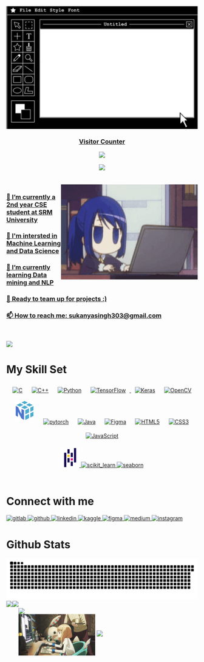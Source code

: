 <div align="center">  
<a href="https://sukanyaportfolio.web.app/" target="_blank">
<img align="center" src="https://github.com/Sukanyasingh3/Sukanyasingh3/blob/main/ezgif.com-crop%20(1).gif"  alt="Hello world"" />
  <h3 align="center">Visitor Counter </h3>
<p align="center"> 
  <img src="https://profile-counter.glitch.me/Sukanyasingh3/count.svg" />
</p>
<img src="https://user-images.githubusercontent.com/73097560/115834477-dbab4500-a447-11eb-908a-139a6edaec5c.gif">

<div/> 
<br/> <br/> 
<img align="right" src="https://github.com/Sukanyasingh3/Sukanyasingh3/blob/main/tenor.gif" width="360" height="250"/>
  

<div align="left">  

### 🔭 I’m currently a 2nd year CSE student at SRM University
  
### 🤖 I'm intersted in Machine Learning and Data Science  
  
### 🌱 I’m currently learning Data mining and NLP  
  
### 🤝 Ready to team up for projects :) 

### 📫 How to reach me:  sukanyasingh303@gmail.com
 <div/> 
<br/> <br/> 
<img src="https://user-images.githubusercontent.com/73097560/115834477-dbab4500-a447-11eb-908a-139a6edaec5c.gif">
                                


# My Skill Set  
<div align="center">  
<a href="https://www.cprogramming.com/" target="_blank"><img style="margin: 10px" src="https://profilinator.rishav.dev/skills-assets/c-original.svg" alt="C" height="50" /></a>  
<a href="https://www.cplusplus.com/" target="_blank"><img style="margin: 10px" src="https://profilinator.rishav.dev/skills-assets/cplusplus-original.svg" alt="C++" height="50" /></a>  
<a href="https://www.python.org/" target="_blank"><img style="margin: 10px" src="https://profilinator.rishav.dev/skills-assets/python-original.svg" alt="Python" height="50" /></a>  
<a href="https://www.tensorflow.org/" target="_blank"><img style="margin: 10px" src="https://profilinator.rishav.dev/skills-assets/tensorflow-icon.svg" alt="TensorFlow" height="50" /</a>  
<a href="https://keras.io/" target="_blank"><img style="margin: 10px" src="https://profilinator.rishav.dev/skills-assets/keras.png" alt="Keras" height="50" /></a>  
<a href="https://opencv.org/" target="_blank"><img style="margin: 10px" src="https://profilinator.rishav.dev/skills-assets/opencv-icon.svg" alt="OpenCV" height="50" /></a>  
<a href="https://numpy.org/" target="_blank"><img style="margin: 10px" src="https://github.com/devicons/devicon/raw/master/icons/numpy/numpy-original.svg" alt="NumPy" height="50" /></a> 
<a href="https://pytorch.org/" target="_blank"><img style="margin: 10px" src="https://profilinator.rishav.dev/skills-assets/pytorch-icon.svg" alt="pytorch" height="50" /></a>  
<a href="https://www.java.com/" target="_blank"><img style="margin: 10px" src="https://profilinator.rishav.dev/skills-assets/java-original-wordmark.svg" alt="Java" height="50" /></a>
<a href="https://www.figma.com/" target="_blank"><img style="margin: 10px" src="https://profilinator.rishav.dev/skills-assets/figma-icon.svg" alt="Figma" height="50" /></a>  
<a href="https://en.wikipedia.org/wiki/HTML5" target="_blank"><img style="margin: 10px" src="https://profilinator.rishav.dev/skills-assets/html5-original-wordmark.svg" alt="HTML5" height="50" /></a>  
<a href="https://www.w3schools.com/css/" target="_blank"><img style="margin: 10px" src="https://profilinator.rishav.dev/skills-assets/css3-original-wordmark.svg" alt="CSS3" height="50" /></a>  
<a href="https://www.javascript.com/" target="_blank"><img style="margin: 10px" src="https://profilinator.rishav.dev/skills-assets/javascript-original.svg" alt="JavaScript" height="50" /></a>  

  <a href="https://pandas.pydata.org/" target="_blank" rel="noreferrer"> <img src="https://raw.githubusercontent.com/devicons/devicon/2ae2a900d2f041da66e950e4d48052658d850630/icons/pandas/pandas-original.svg" alt="pandas"  height="50"/> </a> <a href="https://scikit-learn.org/" target="_blank" rel="noreferrer"> <img src="https://upload.wikimedia.org/wikipedia/commons/0/05/Scikit_learn_logo_small.svg" alt="scikit_learn" height="50"/> </a> <a href="https://seaborn.pydata.org/" target="_blank" rel="noreferrer"> <img src="https://seaborn.pydata.org/_images/logo-mark-lightbg.svg" alt="seaborn" height="50"/> </a> </p>

</div>  

<br/>  


# Connect with me  

<a href="https://sukanyaportfolio.web.app/" target="_blank">
<img src=https://img.shields.io/badge/WEBSITE-330F63.svg?&style=for-the-badge&logo=website&logoColor=white alt=gitlab style="margin-bottom:5px;" />
</a>
  
<a href="https://github.com/Sukanyasingh3" target="_blank">
<img src=https://img.shields.io/badge/github-%2324292e.svg?&style=for-the-badge&logo=github&logoColor=white alt=github style="margin-bottom: 5px;" />
</a>
<a href="https://linkedin.com/in/sukanya-singh-0b8350250" target="_blank">
<img src=https://img.shields.io/badge/linkedin-%231E77B5.svg?&style=for-the-badge&logo=linkedin&logoColor=white alt=linkedin style="margin-bottom: 5px;" />
</a>
<a href="https://www.kaggle.com/sukanyasingh03" target="_blank">
<img src=https://img.shields.io/badge/kaggle-%2344BAE8.svg?&style=for-the-badge&logo=kaggle&logoColor=white alt=kaggle style="margin-bottom: 5px;" />

<a href="https://www.figma.com/files/user/1253277797411380225?fuid=1253277797411380225" target="_blank">
<img src=https://img.shields.io/badge/figma-%EE5B2F.svg?&style=for-the-badge&logo=figma&logoColor=white alt=figma style="margin-bottom: 5px;" />

<a href="https://medium.com/@sukanyasingh303" target="_blank">
<img src=https://img.shields.io/badge/medium-%23000000.svg?&style=for-the-badge&logo=medium&logoColor=white alt=medium style="margin-bottom: 5px;" />

<a href="https://www.instagram.com/_sukanyasingh_/" target="_blank">
<img src=https://img.shields.io/badge/instagram-%23E45285.svg?&style=for-the-badge&logo=instagram&logoColor=white alt=instagram style="margin-bottom: 5px;" />
  
</a>
<br/>  


# Github Stats  
<img src="https://github.com/Sukanyasingh3/Sukanyasingh3/blob/main/snake.svg" alt="Snake animation" />
<div> 
  <div> 
  <img align="left" src="https://github-readme-streak-stats.herokuapp.com/?user=Sukanyasingh3&theme=dark&hide_border=false" height="120em" />
    </div>
<img align="left" src="https://github-readme-stats-git-masterrstaa-rickstaa.vercel.app/api?username=Sukanyasingh3&&show_icons=true&theme=dark" height="120em" /> 

</div>
<br> 
  
<img align="center" src="http://github-profile-summary-cards.vercel.app/api/cards/profile-details?username=Sukanyasingh3&theme=2077" height="350em" />


<br/>  




 <img align="center" src="https://github.com/Sukanyasingh3/Sukanyasingh3/blob/main/gif1.gif" width="40%" height="40%"/>
<img src="https://user-images.githubusercontent.com/73097560/115834477-dbab4500-a447-11eb-908a-139a6edaec5c.gif">



